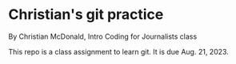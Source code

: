 # Christian's git practice

By Christian McDonald, Intro Coding for Journalists class

This repo is a class assignment to learn git. It is due  Aug. 21, 2023.
